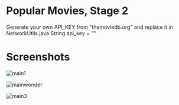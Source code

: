 # Popular Movies, Stage 2
Generate your own API_KEY from "themoviedb.org" and replace it in NetworkUtils.java String api_key = ""

# Screenshots

![main1](https://user-images.githubusercontent.com/5525105/33575565-0ac56bba-d90b-11e7-882c-8639156dc603.png)


![mainwonder](https://user-images.githubusercontent.com/5525105/33610261-f3219c66-d998-11e7-9e81-931efed807a4.png)



![main3](https://user-images.githubusercontent.com/5525105/33575796-cfc00ff6-d90b-11e7-8f5f-d2574e1f44ad.png)



